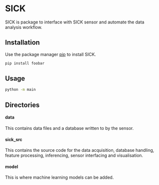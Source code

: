 # SICK

SICK is package to interface with SICK sensor and automate the data analysis workflow.

## Installation

Use the package manager [pip](https://pip.pypa.io/en/stable/) to install SICK.

```bash
pip install foobar
```

## Usage

```bash
python -m main
```
## Directories
#### data
This contains data files and a database written to by the sensor.

#### sick_src
This contains the source code for the data acquisition, database handling, feature processing, inferencing, sensor interfacing and visualisation.

#### model
This is where machine learning models can be added.